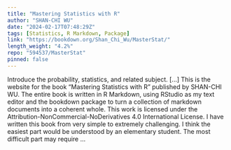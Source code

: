 ```yaml
---
title: "Mastering Statistics with R"
author: "SHAN-CHI WU"
date: "2024-02-17T07:48:29Z"
tags: [Statistics, R Markdown, Package]
link: "https://bookdown.org/Shan_Chi_Wu/MasterStat/"
length_weight: "4.2%"
repo: "594537/MasterStat"
pinned: false
---
```


Introduce the probability, statistics, and related subject. [...] This is the website for the book “Mastering Statistics with R” published by SHAN-CHI WU. The entire book is written in R Markdown, using RStudio as my text editor and the bookdown package to turn a collection of markdown documents into a coherent whole. This work is licensed under the Attribution-NonCommercial-NoDerivatives 4.0 International License. I have written this book from very simple to extremely challenging. I think the easiest part would be understood by an elementary student. The most difficult part may require ...
